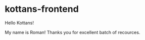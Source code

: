 # kottans-frontend

Hello Kottans!

My name is Roman! 
Thanks you for excellent batch of recources. 
